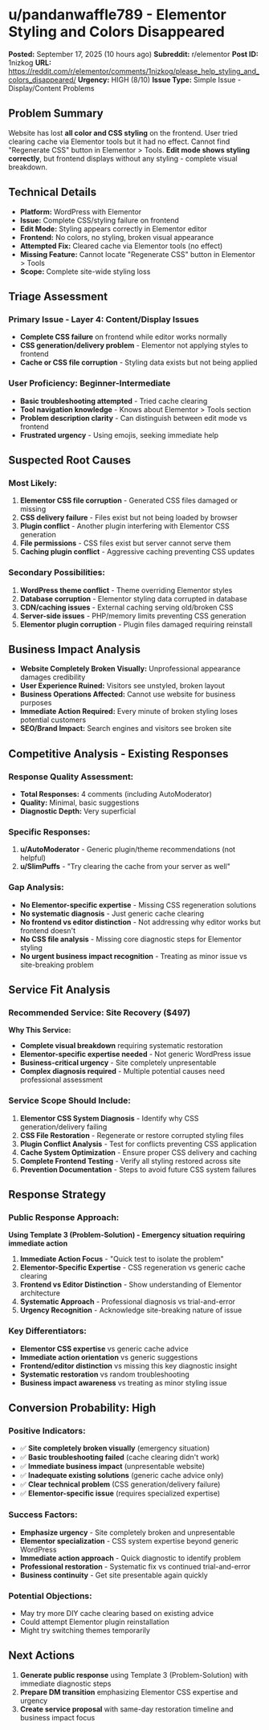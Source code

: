 # u/pandanwaffle789 - Elementor Styling and Colors Disappeared

**Posted:** September 17, 2025 (10 hours ago)
**Subreddit:** r/elementor
**Post ID:** 1nizkog
**URL:** https://reddit.com/r/elementor/comments/1nizkog/please_help_styling_and_colors_disappeared/
**Urgency:** HIGH (8/10)
**Issue Type:** Simple Issue - Display/Content Problems

## Problem Summary
Website has lost **all color and CSS styling** on the frontend. User tried clearing cache via Elementor tools but it had no effect. Cannot find "Regenerate CSS" button in Elementor > Tools. **Edit mode shows styling correctly**, but frontend displays without any styling - complete visual breakdown.

## Technical Details
- **Platform:** WordPress with Elementor
- **Issue:** Complete CSS/styling failure on frontend
- **Edit Mode:** Styling appears correctly in Elementor editor
- **Frontend:** No colors, no styling, broken visual appearance
- **Attempted Fix:** Cleared cache via Elementor tools (no effect)
- **Missing Feature:** Cannot locate "Regenerate CSS" button in Elementor > Tools
- **Scope:** Complete site-wide styling loss

## Triage Assessment

### Primary Issue - Layer 4: Content/Display Issues
- **Complete CSS failure** on frontend while editor works normally
- **CSS generation/delivery problem** - Elementor not applying styles to frontend
- **Cache or CSS file corruption** - Styling data exists but not being applied

### User Proficiency: Beginner-Intermediate
- **Basic troubleshooting attempted** - Tried cache clearing
- **Tool navigation knowledge** - Knows about Elementor > Tools section
- **Problem description clarity** - Can distinguish between edit mode vs frontend
- **Frustrated urgency** - Using emojis, seeking immediate help

## Suspected Root Causes

### Most Likely:
1. **Elementor CSS file corruption** - Generated CSS files damaged or missing
2. **CSS delivery failure** - Files exist but not being loaded by browser
3. **Plugin conflict** - Another plugin interfering with Elementor CSS generation
4. **File permissions** - CSS files exist but server cannot serve them
5. **Caching plugin conflict** - Aggressive caching preventing CSS updates

### Secondary Possibilities:
1. **WordPress theme conflict** - Theme overriding Elementor styles
2. **Database corruption** - Elementor styling data corrupted in database
3. **CDN/caching issues** - External caching serving old/broken CSS
4. **Server-side issues** - PHP/memory limits preventing CSS generation
5. **Elementor plugin corruption** - Plugin files damaged requiring reinstall

## Business Impact Analysis
- **Website Completely Broken Visually:** Unprofessional appearance damages credibility
- **User Experience Ruined:** Visitors see unstyled, broken layout
- **Business Operations Affected:** Cannot use website for business purposes
- **Immediate Action Required:** Every minute of broken styling loses potential customers
- **SEO/Brand Impact:** Search engines and visitors see broken site

## Competitive Analysis - Existing Responses

### Response Quality Assessment:
- **Total Responses:** 4 comments (including AutoModerator)
- **Quality:** Minimal, basic suggestions
- **Diagnostic Depth:** Very superficial

### Specific Responses:
1. **u/AutoModerator** - Generic plugin/theme recommendations (not helpful)
2. **u/SlimPuffs** - "Try clearing the cache from your server as well"

### Gap Analysis:
- **No Elementor-specific expertise** - Missing CSS regeneration solutions
- **No systematic diagnosis** - Just generic cache clearing
- **No frontend vs editor distinction** - Not addressing why editor works but frontend doesn't
- **No CSS file analysis** - Missing core diagnostic steps for Elementor styling
- **No urgent business impact recognition** - Treating as minor issue vs site-breaking problem

## Service Fit Analysis

### Recommended Service: Site Recovery ($497)

**Why This Service:**
- **Complete visual breakdown** requiring systematic restoration
- **Elementor-specific expertise needed** - Not generic WordPress issue
- **Business-critical urgency** - Site completely unpresentable
- **Complex diagnosis required** - Multiple potential causes need professional assessment

### Service Scope Should Include:
1. **Elementor CSS System Diagnosis** - Identify why CSS generation/delivery failing
2. **CSS File Restoration** - Regenerate or restore corrupted styling files
3. **Plugin Conflict Analysis** - Test for conflicts preventing CSS application
4. **Cache System Optimization** - Ensure proper CSS delivery and caching
5. **Complete Frontend Testing** - Verify all styling restored across site
6. **Prevention Documentation** - Steps to avoid future CSS system failures

## Response Strategy

### Public Response Approach:
**Using Template 3 (Problem-Solution) - Emergency situation requiring immediate action**

1. **Immediate Action Focus** - "Quick test to isolate the problem"
2. **Elementor-Specific Expertise** - CSS regeneration vs generic cache clearing
3. **Frontend vs Editor Distinction** - Show understanding of Elementor architecture
4. **Systematic Approach** - Professional diagnosis vs trial-and-error
5. **Urgency Recognition** - Acknowledge site-breaking nature of issue

### Key Differentiators:
- **Elementor CSS expertise** vs generic cache advice
- **Immediate action orientation** vs generic suggestions
- **Frontend/editor distinction** vs missing this key diagnostic insight
- **Systematic restoration** vs random troubleshooting
- **Business impact awareness** vs treating as minor styling issue

## Conversion Probability: High

### Positive Indicators:
- ✅ **Site completely broken visually** (emergency situation)
- ✅ **Basic troubleshooting failed** (cache clearing didn't work)
- ✅ **Immediate business impact** (unpresentable website)
- ✅ **Inadequate existing solutions** (generic cache advice only)
- ✅ **Clear technical problem** (CSS generation/delivery failure)
- ✅ **Elementor-specific issue** (requires specialized expertise)

### Success Factors:
- **Emphasize urgency** - Site completely broken and unpresentable
- **Elementor specialization** - CSS system expertise beyond generic WordPress
- **Immediate action approach** - Quick diagnostic to identify problem
- **Professional restoration** - Systematic fix vs continued trial-and-error
- **Business continuity** - Get site presentable again quickly

### Potential Objections:
- May try more DIY cache clearing based on existing advice
- Could attempt Elementor plugin reinstallation
- Might try switching themes temporarily

## Next Actions
1. **Generate public response** using Template 3 (Problem-Solution) with immediate diagnostic steps
2. **Prepare DM transition** emphasizing Elementor CSS expertise and urgency
3. **Create service proposal** with same-day restoration timeline and business impact focus